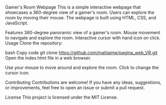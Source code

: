 Gamer's Room Webpage
This is a simple interactive webpage that showcases a 360-degree view of a gamer's room. Users can explore the room by moving their mouse. The webpage is built using HTML, CSS, and JavaScript.

Features
360-degree panoramic view of a gamer's room.
Mouse movement to navigate and explore the room.
Interactive cursor with hand icon on click.
Usage
Clone the repository:

bash
Copy code
git clone https://github.com/matijaime/pagina_web_VR.git
Open the index.html file in a web browser.

Use your mouse to move around and explore the room. Click to change the cursor icon.

Contributing
Contributions are welcome! If you have any ideas, suggestions, or improvements, feel free to open an issue or submit a pull request.

License
This project is licensed under the MIT License.

